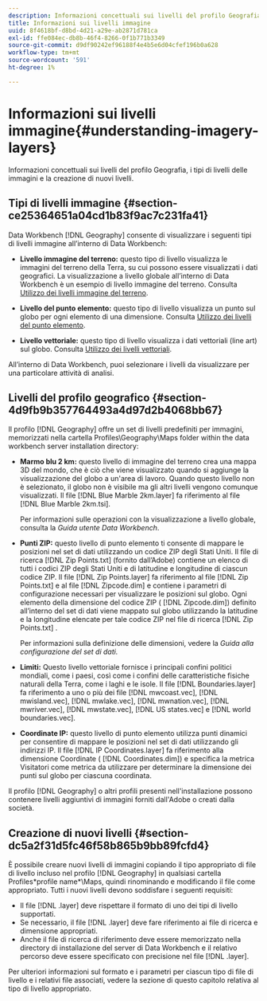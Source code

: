 ```yaml
---
description: Informazioni concettuali sui livelli del profilo Geografia, i tipi di livelli delle immagini e la creazione di nuovi livelli.
title: Informazioni sui livelli immagine
uuid: 8f4618bf-d8bd-4d21-a29e-ab2871d781ca
exl-id: ffe084ec-db8b-46f4-8266-0f1b771b3349
source-git-commit: d9df90242ef96188f4e4b5e6d04cfef196b0a628
workflow-type: tm+mt
source-wordcount: '591'
ht-degree: 1%

---
```


# Informazioni sui livelli immagine{#understanding-imagery-layers}

Informazioni concettuali sui livelli del profilo Geografia, i tipi di livelli delle immagini e la creazione di nuovi livelli.

## Tipi di livelli immagine {#section-ce25364651a04cd1b83f9ac7c231fa41}

Data Workbench [!DNL Geography] consente di visualizzare i seguenti tipi di livelli immagine all’interno di Data Workbench:

* **Livello immagine del terreno:** questo tipo di livello visualizza le immagini del terreno della Terra, su cui possono essere visualizzati i dati geografici. La visualizzazione a livello globale all’interno di Data Workbench è un esempio di livello immagine del terreno. Consulta [Utilizzo dei livelli immagine del terreno](../../../home/c-geo-oview/c-wk-img-lyrs/c-trn-img-lyrs/c-trn-img-lyrs.md#concept-8a0a16013e824ac29f35a0349b5d8ccf).

* **Livello del punto elemento:** questo tipo di livello visualizza un punto sul globo per ogni elemento di una dimensione. Consulta [Utilizzo dei livelli del punto elemento](../../../home/c-geo-oview/c-wk-img-lyrs/c-elmt-pt-lyrs/c-elmt-pt-lyrs.md#concept-52b3262ab4e042a18956be8809638af9).

* **Livello vettoriale:** questo tipo di livello visualizza i dati vettoriali (line art) sul globo. Consulta [Utilizzo dei livelli vettoriali](../../../home/c-geo-oview/c-wk-img-lyrs/c-wk-vctr-lyrs/c-wk-vctr-lyrs.md#concept-a2c9e8155f554cbe96ee3aaf44f2d620).

All’interno di Data Workbench, puoi selezionare i livelli da visualizzare per una particolare attività di analisi.

## Livelli del profilo geografico {#section-4d9fb9b357764493a4d97d2b4068bb67}

Il profilo [!DNL Geography] offre un set di livelli predefiniti per immagini, memorizzati nella cartella Profiles\Geography\Maps folder within the data workbench server installation directory:

* **Marmo blu 2 km:** questo livello di immagine del terreno crea una mappa 3D del mondo, che è ciò che viene visualizzato quando si aggiunge la visualizzazione del globo a un&#39;area di lavoro. Quando questo livello non è selezionato, il globo non è visibile ma gli altri livelli vengono comunque visualizzati. Il file [!DNL Blue Marble 2km.layer] fa riferimento al file [!DNL Blue Marble 2km.tsi].

   Per informazioni sulle operazioni con la visualizzazione a livello globale, consulta la *Guida utente Data Workbench*.

* **Punti ZIP:** questo livello di punto elemento ti consente di mappare le posizioni nel set di dati utilizzando un codice ZIP degli Stati Uniti. Il file di ricerca [!DNL Zip Points.txt] (fornito dall’Adobe) contiene un elenco di tutti i codici ZIP degli Stati Uniti e di latitudine e longitudine di ciascun codice ZIP. Il file [!DNL Zip Points.layer] fa riferimento al file [!DNL Zip Points.txt] e al file [!DNL Zipcode.dim] e contiene i parametri di configurazione necessari per visualizzare le posizioni sul globo. Ogni elemento della dimensione del codice ZIP ( [!DNL Zipcode.dim]) definito all’interno del set di dati viene mappato sul globo utilizzando la latitudine e la longitudine elencate per tale codice ZIP nel file di ricerca [!DNL Zip Points.txt] .

   Per informazioni sulla definizione delle dimensioni, vedere la *Guida alla configurazione del set di dati.*

* **Limiti:** Questo livello vettoriale fornisce i principali confini politici mondiali, come i paesi, così come i confini delle caratteristiche fisiche naturali della Terra, come i laghi e le isole. Il file [!DNL Boundaries.layer] fa riferimento a uno o più dei file [!DNL mwcoast.vec], [!DNL mwisland.vec], [!DNL mwlake.vec], [!DNL mwnation.vec], [!DNL mwriver.vec], [!DNL mwstate.vec], [!DNL US states.vec] e [!DNL world boundaries.vec].

* **Coordinate IP:** questo livello di punto elemento utilizza punti dinamici per consentire di mappare le posizioni nel set di dati utilizzando gli indirizzi IP. Il file [!DNL IP Coordinates.layer] fa riferimento alla dimensione Coordinate ( [!DNL Coordinates.dim]) e specifica la metrica Visitatori come metrica da utilizzare per determinare la dimensione dei punti sul globo per ciascuna coordinata.

Il profilo [!DNL Geography] o altri profili presenti nell&#39;installazione possono contenere livelli aggiuntivi di immagini forniti dall&#39;Adobe o creati dalla società.

## Creazione di nuovi livelli {#section-dc5a2f31d5fc46f58b865b9bb89fcfd4}

È possibile creare nuovi livelli di immagini copiando il tipo appropriato di file di livello incluso nel profilo [!DNL Geography] in qualsiasi cartella Profiles\*profile name*\Maps, quindi rinominando e modificando il file come appropriato. Tutti i nuovi livelli devono soddisfare i seguenti requisiti:

* Il file [!DNL .layer] deve rispettare il formato di uno dei tipi di livello supportati.
* Se necessario, il file [!DNL .layer] deve fare riferimento ai file di ricerca e dimensione appropriati.
* Anche il file di ricerca di riferimento deve essere memorizzato nella directory di installazione del server di Data Workbench e il relativo percorso deve essere specificato con precisione nel file [!DNL .layer].

Per ulteriori informazioni sul formato e i parametri per ciascun tipo di file di livello e i relativi file associati, vedere la sezione di questo capitolo relativa al tipo di livello appropriato.
